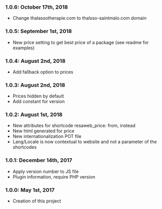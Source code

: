 ### 1.0.6: October 17th, 2018
* Change thalassotherapie.com to thalsso-saintmalo.com domain

### 1.0.5: September 1st, 2018
* New price setting to get best price of a package (see readme for examples)

### 1.0.4: August 2nd, 2018
* Add fallback option to prices

### 1.0.3: August 2nd, 2018
* Prices hidden by default
* Add constant for version

### 1.0.2: August 1st, 2018
* New attributes for shortcode resaweb_price: from, instead
* New html generated for price
* New internationalization POT file
* Lang/Locale is now contextual to website and not a parameter of the shortcodes

### 1.0.1: December 14th, 2017
* Apply version number to JS file
* Plugin information, require PHP version

### 1.0.0: May 1st, 2017
* Creation of this project
